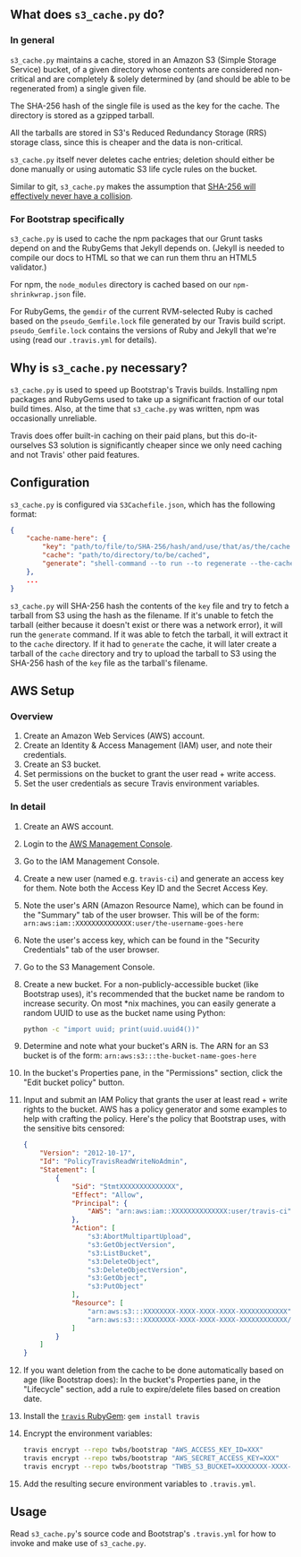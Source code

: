 ## What does `s3_cache.py` do?

### In general
`s3_cache.py` maintains a cache, stored in an Amazon S3 (Simple Storage Service) bucket, of a given directory whose contents are considered non-critical and are completely & solely determined by (and should be able to be regenerated from) a single given file.

The SHA-256 hash of the single file is used as the key for the cache. The directory is stored as a gzipped tarball.

All the tarballs are stored in S3's Reduced Redundancy Storage (RRS) storage class, since this is cheaper and the data is non-critical.

`s3_cache.py` itself never deletes cache entries; deletion should either be done manually or using automatic S3 life cycle rules on the bucket.

Similar to git, `s3_cache.py` makes the assumption that [SHA-256 will effectively never have a collision](https://stackoverflow.com/questions/4014090/is-it-safe-to-ignore-the-possibility-of-sha-collisions-in-practice).


### For Bootstrap specifically
`s3_cache.py` is used to cache the npm packages that our Grunt tasks depend on and the RubyGems that Jekyll depends on. (Jekyll is needed to compile our docs to HTML so that we can run them thru an HTML5 validator.)

For npm, the `node_modules` directory is cached based on our `npm-shrinkwrap.json` file.

For RubyGems, the `gemdir` of the current RVM-selected Ruby is cached based on the `pseudo_Gemfile.lock` file generated by our Travis build script.
`pseudo_Gemfile.lock` contains the versions of Ruby and Jekyll that we're using (read our `.travis.yml` for details).


## Why is `s3_cache.py` necessary?
`s3_cache.py` is used to speed up Bootstrap's Travis builds. Installing npm packages and RubyGems used to take up a significant fraction of our total build times. Also, at the time that `s3_cache.py` was written, npm was occasionally unreliable.

Travis does offer built-in caching on their paid plans, but this do-it-ourselves S3 solution is significantly cheaper since we only need caching and not Travis' other paid features.


## Configuration
`s3_cache.py` is configured via `S3Cachefile.json`, which has the following format:
```json
{
    "cache-name-here": {
        "key": "path/to/file/to/SHA-256/hash/and/use/that/as/the/cache.key",
        "cache": "path/to/directory/to/be/cached",
        "generate": "shell-command --to run --to regenerate --the-cache $from scratch"
    },
    ...
}
```

`s3_cache.py` will SHA-256 hash the contents of the `key` file and try to fetch a tarball from S3 using the hash as the filename.
If it's unable to fetch the tarball (either because it doesn't exist or there was a network error), it will run the `generate` command. If it was able to fetch the tarball, it will extract it to the `cache` directory.
If it had to `generate` the cache, it will later create a tarball of the `cache` directory and try to upload the tarball to S3 using the SHA-256 hash of the `key` file as the tarball's filename.


## AWS Setup

### Overview
1. Create an Amazon Web Services (AWS) account.
2. Create an Identity & Access Management (IAM) user, and note their credentials.
3. Create an S3 bucket.
4. Set permissions on the bucket to grant the user read + write access.
5. Set the user credentials as secure Travis environment variables.

### In detail
1. Create an AWS account.
2. Login to the [AWS Management Console](https://console.aws.amazon.com).
3. Go to the IAM Management Console.
4. Create a new user (named e.g. `travis-ci`) and generate an access key for them. Note both the Access Key ID and the Secret Access Key.
5. Note the user's ARN (Amazon Resource Name), which can be found in the "Summary" tab of the user browser. This will be of the form: `arn:aws:iam::XXXXXXXXXXXXXX:user/the-username-goes-here`
6. Note the user's access key, which can be found in the "Security Credentials" tab of the user browser.
7. Go to the S3 Management Console.
8. Create a new bucket. For a non-publicly-accessible bucket (like Bootstrap uses), it's recommended that the bucket name be random to increase security. On most *nix machines, you can easily generate a random UUID to use as the bucket name using Python:

    ```bash
    python -c "import uuid; print(uuid.uuid4())"
    ```

9. Determine and note what your bucket's ARN is. The ARN for an S3 bucket is of the form: `arn:aws:s3:::the-bucket-name-goes-here`
10. In the bucket's Properties pane, in the "Permissions" section, click the "Edit bucket policy" button.
11. Input and submit an IAM Policy that grants the user at least read + write rights to the bucket. AWS has a policy generator and some examples to help with crafting the policy. Here's the policy that Bootstrap uses, with the sensitive bits censored:

    ```json
    {
        "Version": "2012-10-17",
        "Id": "PolicyTravisReadWriteNoAdmin",
        "Statement": [
            {
                "Sid": "StmtXXXXXXXXXXXXXX",
                "Effect": "Allow",
                "Principal": {
                    "AWS": "arn:aws:iam::XXXXXXXXXXXXXX:user/travis-ci"
                },
                "Action": [
                    "s3:AbortMultipartUpload",
                    "s3:GetObjectVersion",
                    "s3:ListBucket",
                    "s3:DeleteObject",
                    "s3:DeleteObjectVersion",
                    "s3:GetObject",
                    "s3:PutObject"
                ],
                "Resource": [
                    "arn:aws:s3:::XXXXXXXX-XXXX-XXXX-XXXX-XXXXXXXXXXXX",
                    "arn:aws:s3:::XXXXXXXX-XXXX-XXXX-XXXX-XXXXXXXXXXXX/*"
                ]
            }
        ]
    }
    ```

12. If you want deletion from the cache to be done automatically based on age (like Bootstrap does): In the bucket's Properties pane, in the "Lifecycle" section, add a rule to expire/delete files based on creation date.
13. Install the [`travis` RubyGem](https://github.com/travis-ci/travis): `gem install travis`
14. Encrypt the environment variables:

    ```bash
    travis encrypt --repo twbs/bootstrap "AWS_ACCESS_KEY_ID=XXX"
    travis encrypt --repo twbs/bootstrap "AWS_SECRET_ACCESS_KEY=XXX"
    travis encrypt --repo twbs/bootstrap "TWBS_S3_BUCKET=XXXXXXXX-XXXX-XXXX-XXXX-XXXXXXXXXXXX"
    ```

14. Add the resulting secure environment variables to `.travis.yml`.


## Usage
Read `s3_cache.py`'s source code and Bootstrap's `.travis.yml` for how to invoke and make use of `s3_cache.py`.
